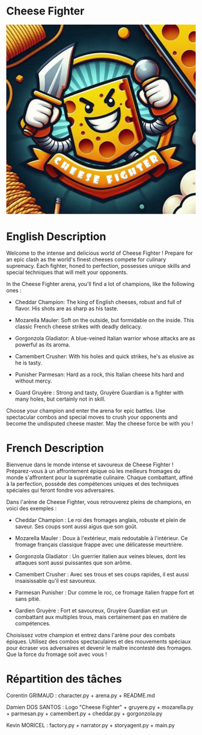 # Cheese Fighter 

![Cheese Fighter](https://github.com/Dam-Git/cheese_fighter/blob/main/cheese_fighter.png)

# English Description

Welcome to the intense and delicious world of Cheese Fighter ! Prepare for an epic clash as the world's finest cheeses compete for culinary supremacy. Each fighter, honed to perfection, possesses unique skills and special techniques that will melt your opponents.

In the Cheese Fighter arena, you'll find a lot of champions, like the following ones :

- Cheddar Champion: The king of English cheeses, robust and full of flavor. His shots are as sharp as his taste.

- Mozarella Mauler: Soft on the outside, but formidable on the inside. This classic French cheese strikes with deadly delicacy.

- Gorgonzola Gladiator: A blue-veined Italian warrior whose attacks are as powerful as its aroma.

- Camembert Crusher: With his holes and quick strikes, he's as elusive as he is tasty.

- Punisher Parmesan: Hard as a rock, this Italian cheese hits hard and without mercy.

- Guard Gruyère : Strong and tasty, Gruyère Guardian is a fighter with many holes, but certainly not in skill.


Choose your champion and enter the arena for epic battles. Use spectacular combos and special moves to crush your opponents and become the undisputed cheese master. May the cheese force be with you !




# French Description


Bienvenue dans le monde intense et savoureux de Cheese Fighter ! Préparez-vous à un affrontement épique où les meilleurs fromages du monde s'affrontent pour la suprématie culinaire. Chaque combattant, affiné à la perfection, possède des compétences uniques et des techniques spéciales qui feront fondre vos adversaires.

Dans l'arène de Cheese Fighter, vous retrouverez pleins de champions, en voici des exemples :

- Cheddar Champion : Le roi des fromages anglais, robuste et plein de saveur. Ses coups sont aussi aigus que son goût.

- Mozarella Mauler : Doux à l'extérieur, mais redoutable à l'intérieur. Ce fromage français classique frappe avec une délicatesse meurtrière.

- Gorgonzola Gladiator : Un guerrier italien aux veines bleues, dont les attaques sont aussi puissantes que son arôme.

- Camembert Crusher : Avec ses trous et ses coups rapides, il est aussi insaisissable qu'il est savoureux.

- Parmesan Punisher : Dur comme le roc, ce fromage italien frappe fort et sans pitié.

- Gardien Gruyère : Fort et savoureux, Gruyère Guardian est un combattant aux multiples trous, mais certainement pas en matière de compétences.


Choisissez votre champion et entrez dans l'arène pour des combats épiques. Utilisez des combos spectaculaires et des mouvements spéciaux pour écraser vos adversaires et devenir le maître incontesté des fromages. Que la force du fromage soit avec vous !

# Répartition des tâches 

Corentin GRIMAUD : character.py + arena.py + README.md

Damien DOS SANTOS : Logo "Cheese Fighter" + gruyere.py + mozarella.py + parmesan.py + camembert.py + cheddar.py + gorgonzola.py

Kevin MORICEL : factory.py + narrator.py + storyagent.py + main.py
